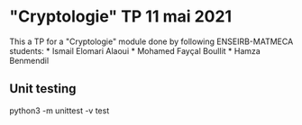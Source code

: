 # "Cryptologie" TP 11 mai 2021
This a TP for a "Cryptologie" module done by following ENSEIRB-MATMECA students:
    * Ismail Elomari Alaoui
    * Mohamed Fayçal Boullit
    * Hamza Benmendil

## Unit testing
python3 -m unittest -v test